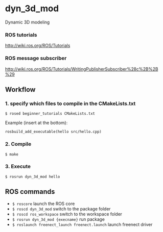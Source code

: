 # dyn_3d_mod
Dynamic 3D modeling


### ROS tutorials
http://wiki.ros.org/ROS/Tutorials

### ROS message subscriber
http://wiki.ros.org/ROS/Tutorials/WritingPublisherSubscriber%28c%2B%2B%29

## Workflow

### 1. specify which files to compile in the CMakeLists.txt
``$ rosed beginner_tutorials CMakeLists.txt ``

> 
Example (insert at the bottom):
```
rosbuild_add_executable(hello src/hello.cpp)
```

### 2. Compile

``$ make``

### 3. Execute
``$ rosrun dyn_3d_mod hello``


## ROS commands

- ``$ roscore`` launch the ROS core
- ``$ roscd dyn_3d_mod`` switch to the package folder
- ``$ roscd ros_workspace`` switch to the workspace folder
- ``$ rosrun dyn_3d_mod {execname}`` run package
- ``$ roslaunch freenect_launch freenect.launch`` launch freenect driver
